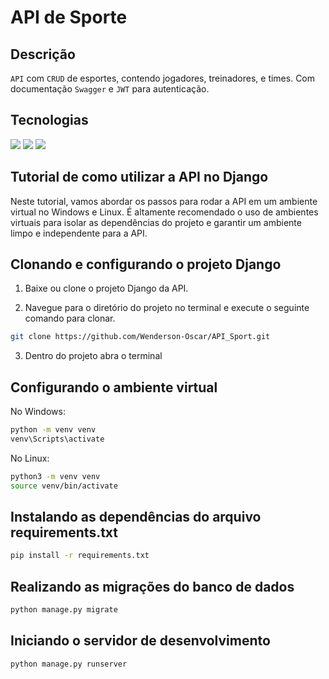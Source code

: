 # API de Sporte 

## Descrição

`API` com `CRUD` de esportes, contendo jogadores, treinadores, e times.
Com documentação `Swagger` e `JWT` para autenticação.


## Tecnologias

<img src="https://img.shields.io/badge/Python-14354C?style=for-the-badge&logo=python&logoColor=white">

<img src="https://img.shields.io/badge/Django Rest Framework-092E20?style=for-the-badge&logo=django&logoColor=white">

<img src="https://img.shields.io/badge/Swagger-85EA2D?style=for-the-badge&logo=swagger&logoColor=black">


## Tutorial de como utilizar a API no Django

Neste tutorial, vamos abordar os passos para rodar a API em um ambiente virtual no Windows e Linux. É altamente recomendado o uso de ambientes virtuais para isolar as dependências do projeto e garantir um ambiente limpo e independente para a API.


## Clonando e configurando o projeto Django

1. Baixe ou clone o projeto Django da API.

2. Navegue para o diretório do projeto no terminal e execute o seguinte comando para clonar.

```bash
git clone https://github.com/Wenderson-Oscar/API_Sport.git
```

3. Dentro do projeto abra o terminal

## Configurando o ambiente virtual

No Windows:
```bash
python -m venv venv
venv\Scripts\activate
```

No Linux:
```bash
python3 -m venv venv
source venv/bin/activate
```

## Instalando as dependências do arquivo requirements.txt

```bash
pip install -r requirements.txt
```

##  Realizando as migrações do banco de dados

```bash
python manage.py migrate
```

## Iniciando o servidor de desenvolvimento

```bash
python manage.py runserver
```



